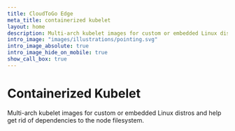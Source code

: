 ```yaml
---
title: CloudToGo Edge
meta_title: containerized kubelet
layout: home
description: Multi-arch kubelet images for custom or embedded Linux distros and help get rid of dependencies to the node filesystem.
intro_image: "images/illustrations/pointing.svg"
intro_image_absolute: true
intro_image_hide_on_mobile: true
show_call_box: true
---
```


# Containerized Kubelet

Multi-arch kubelet images for custom or embedded Linux distros and help get rid of dependencies to the node filesystem.
